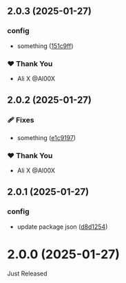 ## 2.0.3 (2025-01-27)

### config

- something ([151c9ff](https://github.com/controladad/ng-base/commit/151c9ff))

### ❤️ Thank You

- Ali X @Al00X

## 2.0.2 (2025-01-27)

### 🩹 Fixes

- something ([e1c9197](https://github.com/controladad/ng-base/commit/e1c9197))

### ❤️ Thank You

- Ali X @Al00X

## 2.0.1 (2025-01-27)

### config

- update package json ([d8d1254](https://github.com/controladad/ng-base/commit/d8d1254))

# 2.0.0 (2025-01-27)

Just Released
